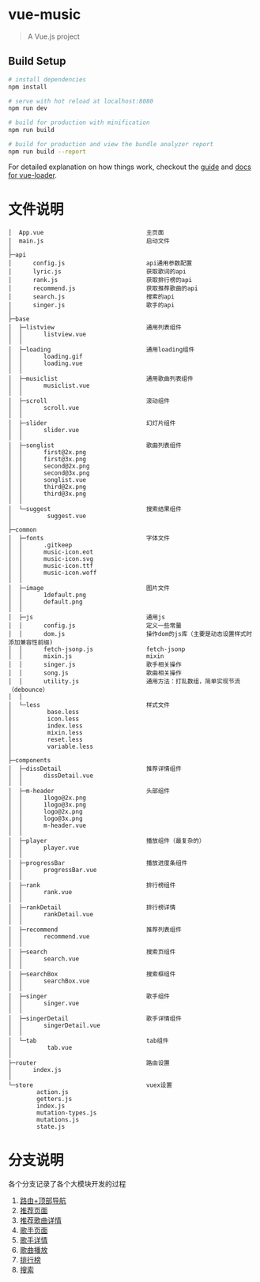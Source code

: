 # vue-music

> A Vue.js project

## Build Setup

``` bash
# install dependencies
npm install

# serve with hot reload at localhost:8080
npm run dev

# build for production with minification
npm run build

# build for production and view the bundle analyzer report
npm run build --report
```

For detailed explanation on how things work, checkout the [guide](http://vuejs-templates.github.io/webpack/) and [docs for vue-loader](http://vuejs.github.io/vue-loader).


# 文件说明

```
│  App.vue                             主页面
│  main.js                             启动文件
│  
├─api
│      config.js                       api通用参数配置
│      lyric.js                        获取歌词的api
│      rank.js                         获取排行榜的api
│      recommend.js                    获取推荐歌曲的api
│      search.js                       搜索的api
│      singer.js                       歌手的api
│      
├─base
│  ├─listview                          通用列表组件
│  │      listview.vue
│  │      
│  ├─loading                           通用loading组件
│  │      loading.gif
│  │      loading.vue
│  │      
│  ├─musiclist                         通用歌曲列表组件
│  │      musiclist.vue
│  │      
│  ├─scroll                            滚动组件
│  │      scroll.vue
│  │      
│  ├─slider                            幻灯片组件
│  │      slider.vue
│  │       
│  ├─songlist                          歌曲列表组件
│  │      first@2x.png
│  │      first@3x.png
│  │      second@2x.png
│  │      second@3x.png
│  │      songlist.vue
│  │      third@2x.png
│  │      third@3x.png
│  │      
│  └─suggest                           搜索结果组件
│          suggest.vue
│          
├─common
│  ├─fonts                             字体文件
│  │      .gitkeep 
│  │      music-icon.eot
│  │      music-icon.svg
│  │      music-icon.ttf
│  │      music-icon.woff
│  │      
│  ├─image                             图片文件
│  │      1default.png
│  │      default.png
│  │      
│  ├─js                                通用js
│  │      config.js                    定义一些常量
│  │      dom.js                       操作dom的js库（主要是动态设置样式时添加兼容性前缀)
│  │      fetch-jsonp.js               fetch-jsonp
│  │      mixin.js                     mixin
│  │      singer.js                    歌手相关操作
│  │      song.js                      歌曲相关操作
│  │      utility.js                   通用方法：打乱数组，简单实现节流（debounce）
│  │      
│  └─less                              样式文件
│          base.less              
│          icon.less
│          index.less
│          mixin.less
│          reset.less
│          variable.less
│          
├─components
│  ├─dissDetail						   推荐详情组件
│  │      dissDetail.vue
│  │      
│  ├─m-header                          头部组件
│  │      1logo@2x.png
│  │      1logo@3x.png
│  │      logo@2x.png
│  │      logo@3x.png
│  │      m-header.vue
│  │      
│  ├─player                            播放组件（最复杂的）
│  │      player.vue
│  │      
│  ├─progressBar                       播放进度条组件
│  │      progressBar.vue
│  │      
│  ├─rank                              排行榜组件
│  │      rank.vue
│  │      
│  ├─rankDetail                        排行榜详情
│  │      rankDetail.vue
│  │      
│  ├─recommend                         推荐列表组件
│  │      recommend.vue
│  │      
│  ├─search                            搜索页组件
│  │      search.vue
│  │      
│  ├─searchBox                         搜索框组件
│  │      searchBox.vue
│  │      
│  ├─singer                            歌手组件
│  │      singer.vue
│  │      
│  ├─singerDetail                      歌手详情组件
│  │      singerDetail.vue
│  │      
│  └─tab                               tab组件
│          tab.vue
│          
├─router                               路由设置
│      index.js
│      
└─store                                vuex设置
        action.js
        getters.js
        index.js
        mutation-types.js
        mutations.js
        state.js
```        

# 分支说明
各个分支记录了各个大模块开发的过程
1. [路由+顶部导航](https://github.com/liu-zhuang/vue-music/tree/%E8%B7%AF%E7%94%B1+%E9%A1%B6%E9%83%A8%E5%AF%BC%E8%88%AA)
2. [推荐页面](https://github.com/liu-zhuang/vue-music/tree/%E6%8E%A8%E8%8D%90%E9%A1%B5%E9%9D%A2)
3. [推荐歌曲详情](https://github.com/liu-zhuang/vue-music/tree/%E6%8E%A8%E8%8D%90%E6%AD%8C%E5%8D%95%E8%AF%A6%E6%83%85)
4. [歌手页面](https://github.com/liu-zhuang/vue-music/tree/%E6%AD%8C%E6%89%8B%E9%A1%B5%E9%9D%A2)
5. [歌手详情](https://github.com/liu-zhuang/vue-music/tree/%E6%AD%8C%E6%89%8B%E8%AF%A6%E6%83%85)
6. [歌曲播放](https://github.com/liu-zhuang/vue-music/tree/%E6%AD%8C%E6%9B%B2%E6%92%AD%E6%94%BE)
7. [排行榜](https://github.com/liu-zhuang/vue-music/tree/%E6%8E%92%E8%A1%8C%E6%A6%9C)
8. [搜索](https://github.com/liu-zhuang/vue-music/tree/%E6%90%9C%E7%B4%A2%E9%A1%B5)

